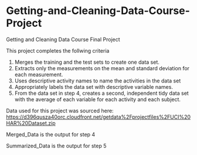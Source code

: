 # Getting-and-Cleaning-Data-Course-Project
Getting and Cleaning Data Course Final Project

This project completes the follwing criteria

1. Merges the training and the test sets to create one data set.
2. Extracts only the measurements on the mean and standard deviation for each measurement.
3. Uses descriptive activity names to name the activities in the data set
4. Appropriately labels the data set with descriptive variable names.
5. From the data set in step 4, creates a second, independent tidy data set with the average of each variable for each activity and each subject.

Data used for this project was sourced here: https://d396qusza40orc.cloudfront.net/getdata%2Fprojectfiles%2FUCI%20HAR%20Dataset.zip

Merged_Data is the output for step 4

Summarized_Data is the output for step 5
